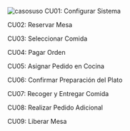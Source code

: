 ![casosuso](https://github.com/user-attachments/assets/75004744-324b-4659-b5a7-4a4eda967433)
CU01: Configurar Sistema 
   
CU02: Reservar Mesa 
       
CU03: Seleccionar Comida 
  
CU04: Pagar Orden 
  
CU05: Asignar Pedido en Cocina 
  
CU06: Confirmar Preparación del Plato 
     
CU07: Recoger y Entregar Comida 
      
CU08: Realizar Pedido Adicional 
   
CU09: Liberar Mesa 

